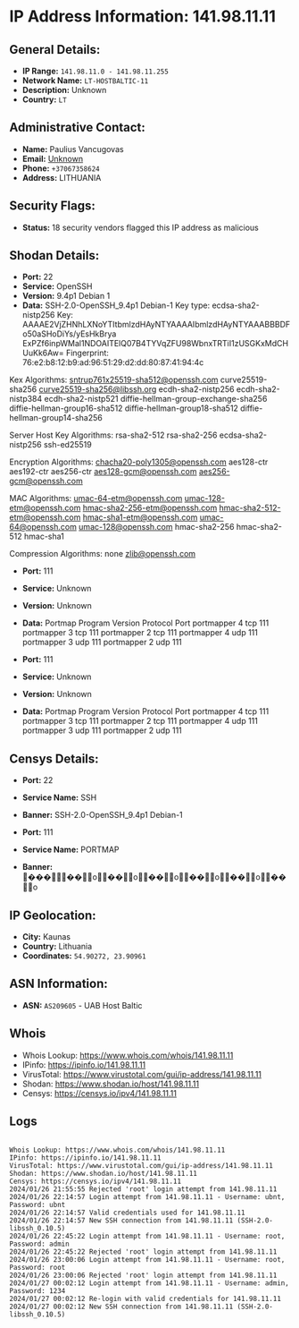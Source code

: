 # IP Address Information: 141.98.11.11

## General Details:
- **IP Range:** `141.98.11.0 - 141.98.11.255`
- **Network Name:** `LT-HOSTBALTIC-11`
- **Description:** Unknown
- **Country:** `LT`

## Administrative Contact:
- **Name:** Paulius Vancugovas
- **Email:** [Unknown](mailto:)
- **Phone:** `+37067358624`
- **Address:** LITHUANIA

## Security Flags:
- **Status:** 18 security vendors flagged this IP address as malicious

## Shodan Details:
- **Port:** 22
- **Service:** OpenSSH
- **Version:** 9.4p1 Debian 1
- **Data:** SSH-2.0-OpenSSH_9.4p1 Debian-1
Key type: ecdsa-sha2-nistp256
Key: AAAAE2VjZHNhLXNoYTItbmlzdHAyNTYAAAAIbmlzdHAyNTYAAABBBDFo50aSHoDiYs/yEsHkBrya
ExPZf6inpWMal1NDOAITElQ07B4TYVqZFU98WbnxTRTiI1zUSGKxMdCHUuKk6Aw=
Fingerprint: 76:e2:b8:12:b9:ad:96:51:29:d2:dd:80:87:41:94:4c

Kex Algorithms:
	sntrup761x25519-sha512@openssh.com
	curve25519-sha256
	curve25519-sha256@libssh.org
	ecdh-sha2-nistp256
	ecdh-sha2-nistp384
	ecdh-sha2-nistp521
	diffie-hellman-group-exchange-sha256
	diffie-hellman-group16-sha512
	diffie-hellman-group18-sha512
	diffie-hellman-group14-sha256

Server Host Key Algorithms:
	rsa-sha2-512
	rsa-sha2-256
	ecdsa-sha2-nistp256
	ssh-ed25519

Encryption Algorithms:
	chacha20-poly1305@openssh.com
	aes128-ctr
	aes192-ctr
	aes256-ctr
	aes128-gcm@openssh.com
	aes256-gcm@openssh.com

MAC Algorithms:
	umac-64-etm@openssh.com
	umac-128-etm@openssh.com
	hmac-sha2-256-etm@openssh.com
	hmac-sha2-512-etm@openssh.com
	hmac-sha1-etm@openssh.com
	umac-64@openssh.com
	umac-128@openssh.com
	hmac-sha2-256
	hmac-sha2-512
	hmac-sha1

Compression Algorithms:
	none
	zlib@openssh.com


- **Port:** 111
- **Service:** Unknown
- **Version:** Unknown
- **Data:** Portmap
Program	Version	Protocol	Port
portmapper	4	tcp	111
portmapper	3	tcp	111
portmapper	2	tcp	111
portmapper	4	udp	111
portmapper	3	udp	111
portmapper	2	udp	111


- **Port:** 111
- **Service:** Unknown
- **Version:** Unknown
- **Data:** Portmap
Program	Version	Protocol	Port
portmapper	4	tcp	111
portmapper	3	tcp	111
portmapper	2	tcp	111
portmapper	4	udp	111
portmapper	3	udp	111
portmapper	2	udp	111


## Censys Details:
- **Port:** 22
- **Service Name:** SSH
- **Banner:** SSH-2.0-OpenSSH_9.4p1 Debian-1

- **Port:** 111
- **Service Name:** PORTMAP
- **Banner:** ���                       ��         o    ��         o    ��         o    ��         o    ��         o    ��         o    

## IP Geolocation:
- **City:** Kaunas
- **Country:** Lithuania
- **Coordinates:** `54.90272, 23.90961`
## ASN Information:
- **ASN:** `AS209605` - UAB Host Baltic
## Whois
- Whois Lookup: https://www.whois.com/whois/141.98.11.11
- IPinfo: https://ipinfo.io/141.98.11.11
- VirusTotal: https://www.virustotal.com/gui/ip-address/141.98.11.11
- Shodan: https://www.shodan.io/host/141.98.11.11
- Censys: https://censys.io/ipv4/141.98.11.11
## Logs
```

Whois Lookup: https://www.whois.com/whois/141.98.11.11
IPinfo: https://ipinfo.io/141.98.11.11
VirusTotal: https://www.virustotal.com/gui/ip-address/141.98.11.11
Shodan: https://www.shodan.io/host/141.98.11.11
Censys: https://censys.io/ipv4/141.98.11.11
2024/01/26 21:55:55 Rejected 'root' login attempt from 141.98.11.11
2024/01/26 22:14:57 Login attempt from 141.98.11.11 - Username: ubnt, Password: ubnt
2024/01/26 22:14:57 Valid credentials used for 141.98.11.11
2024/01/26 22:14:57 New SSH connection from 141.98.11.11 (SSH-2.0-libssh_0.10.5)
2024/01/26 22:45:22 Login attempt from 141.98.11.11 - Username: root, Password: admin
2024/01/26 22:45:22 Rejected 'root' login attempt from 141.98.11.11
2024/01/26 23:00:06 Login attempt from 141.98.11.11 - Username: root, Password: root
2024/01/26 23:00:06 Rejected 'root' login attempt from 141.98.11.11
2024/01/27 00:02:12 Login attempt from 141.98.11.11 - Username: admin, Password: 1234
2024/01/27 00:02:12 Re-login with valid credentials for 141.98.11.11
2024/01/27 00:02:12 New SSH connection from 141.98.11.11 (SSH-2.0-libssh_0.10.5)

```

